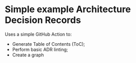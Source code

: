 # Simple example Architecture Decision Records

Uses a simple GitHub Action to:

- Generate Table of Contents (ToC);
- Perform basic ADR linting;
- Create a graph
